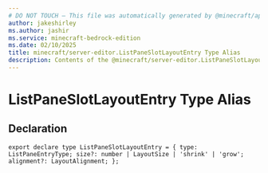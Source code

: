 ```yaml
---
# DO NOT TOUCH — This file was automatically generated by @minecraft/api-docs-generator, to report problems file an issue at https://github.com/Mojang/minecraft-scripting-libraries
author: jakeshirley
ms.author: jashir
ms.service: minecraft-bedrock-edition
ms.date: 02/10/2025
title: minecraft/server-editor.ListPaneSlotLayoutEntry Type Alias
description: Contents of the @minecraft/server-editor.ListPaneSlotLayoutEntry type alias.
---
```

# ListPaneSlotLayoutEntry Type Alias

## Declaration
`export declare type ListPaneSlotLayoutEntry = {
    type: ListPaneEntryType;
    size?: number | LayoutSize | 'shrink' | 'grow';
    alignment?: LayoutAlignment;
};`
